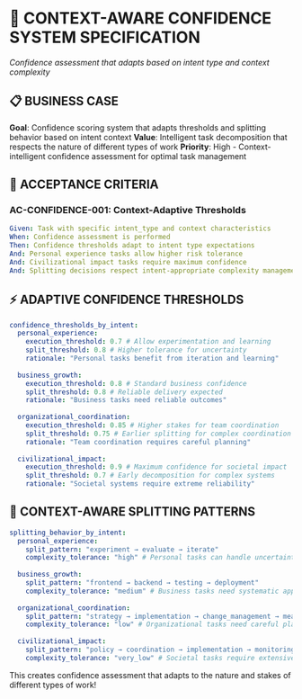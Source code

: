 # 🎯 CONTEXT-AWARE CONFIDENCE SYSTEM SPECIFICATION

*Confidence assessment that adapts based on intent type and context complexity*

## 📋 **BUSINESS CASE**

**Goal**: Confidence scoring system that adapts thresholds and splitting behavior based on intent context
**Value**: Intelligent task decomposition that respects the nature of different types of work
**Priority**: High - Context-intelligent confidence assessment for optimal task management

## 🎯 **ACCEPTANCE CRITERIA**

### **AC-CONFIDENCE-001: Context-Adaptive Thresholds**
```yaml
Given: Task with specific intent_type and context characteristics
When: Confidence assessment is performed
Then: Confidence thresholds adapt to intent type expectations
And: Personal experience tasks allow higher risk tolerance
And: Civilizational impact tasks require maximum confidence
And: Splitting decisions respect intent-appropriate complexity management
```

## ⚡ **ADAPTIVE CONFIDENCE THRESHOLDS**

```yaml
confidence_thresholds_by_intent:
  personal_experience:
    execution_threshold: 0.7 # Allow experimentation and learning
    split_threshold: 0.8 # Higher tolerance for uncertainty
    rationale: "Personal tasks benefit from iteration and learning"
    
  business_growth:
    execution_threshold: 0.8 # Standard business confidence
    split_threshold: 0.8 # Reliable delivery expected
    rationale: "Business tasks need reliable outcomes"
    
  organizational_coordination:
    execution_threshold: 0.85 # Higher stakes for team coordination
    split_threshold: 0.75 # Earlier splitting for complex coordination
    rationale: "Team coordination requires careful planning"
    
  civilizational_impact:
    execution_threshold: 0.9 # Maximum confidence for societal impact
    split_threshold: 0.7 # Early decomposition for complex systems
    rationale: "Societal systems require extreme reliability"
```

## 🔄 **CONTEXT-AWARE SPLITTING PATTERNS**

```yaml
splitting_behavior_by_intent:
  personal_experience:
    split_pattern: "experiment → evaluate → iterate"
    complexity_tolerance: "high" # Personal tasks can handle uncertainty
    
  business_growth:
    split_pattern: "frontend → backend → testing → deployment"
    complexity_tolerance: "medium" # Business tasks need systematic approach
    
  organizational_coordination:
    split_pattern: "strategy → implementation → change_management → measurement"
    complexity_tolerance: "low" # Organizational tasks need careful planning
    
  civilizational_impact:
    split_pattern: "policy → coordination → implementation → monitoring"
    complexity_tolerance: "very_low" # Societal tasks require extensive preparation
```

This creates confidence assessment that adapts to the nature and stakes of different types of work!